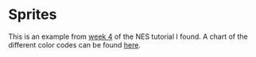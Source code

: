 # Sprites

This is an example from [week 4][1] of the NES tutorial I found. A chart of the
different color codes can be found [here][2].


[1]: http://nintendoage.com/forum/messageview.cfm?catid=22&threadid=6082
[2]: chart.png
